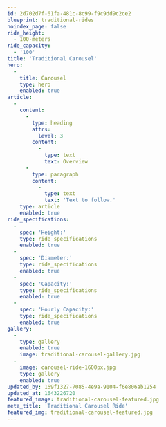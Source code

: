 ```yaml
---
id: 2d702d7f-61fa-481c-8c99-f9c9dd9c2ce2
blueprint: traditional-rides
noindex_page: false
ride_height:
  - 100-meters
ride_capacity:
  - '100'
title: 'Traditional Carousel'
hero:
  -
    title: Carousel
    type: hero
    enabled: true
article:
  -
    content:
      -
        type: heading
        attrs:
          level: 3
        content:
          -
            type: text
            text: Overview
      -
        type: paragraph
        content:
          -
            type: text
            text: 'Text to follow.'
    type: article
    enabled: true
ride_specifications:
  -
    spec: 'Height:'
    type: ride_specifications
    enabled: true
  -
    spec: 'Diameter:'
    type: ride_specifications
    enabled: true
  -
    spec: 'Capacity:'
    type: ride_specifications
    enabled: true
  -
    spec: 'Hourly Capacity:'
    type: ride_specifications
    enabled: true
gallery:
  -
    type: gallery
    enabled: true
    image: traditional-carousel-gallery.jpg
  -
    image: carousel-ride-1600px.jpg
    type: gallery
    enabled: true
updated_by: 169f1327-7085-4e9a-9104-f6e806ab1254
updated_at: 1643226720
featured_image: traditional-carousel-featured.jpg
meta_title: 'Traditional Carousel Ride'
featured_img: traditional-carousel-featured.jpg
---
```

